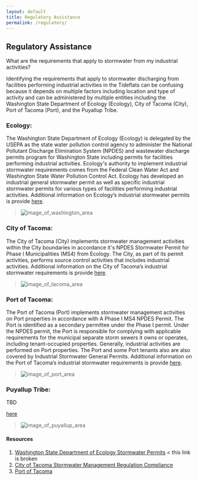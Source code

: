 ```yaml
---
layout: default
title: Regulatory Assistance
permalink: /regulatory/
---
```


<!-- column 1 -->

## Regulatory Assistance

What are the requirements that apply to stormwater from my industrial activities?

Identifying the requirements that apply to stormwater discharging from facilities performing industrial activities in the Tideflats can be confusing because it depends on multiple factors including location and type of activity and can be administered by multiple entities including the Washington State Department of Ecology (Ecology), City of Tacoma (City), Port of Tacoma (Port), and the Puyallup Tribe.

### Ecology:
The Washington State Department of Ecology (Ecology) is delegated by the USEPA as the state water pollution control agency to administer the National Pollutant Discharge Elimination System (NPDES) and wastewater discharge permits program for Washington State including permits for facilities performing industrial activities. Ecology's authority to implement industrial stormwater requirements comes from the Federal Clean Water Act and Washington State Water Pollution Control Act. Ecology has developed an industrial general stormwater permit as well as specific industrial stormwater permits for various types of facilities performing industrial activities. Additional information on Ecology’s industrial stormwater permits is provide [here](regulatory/ecology).

> ![image_of_washington_area]()

### City of Tacoma:
The City of Tacoma (City) implements stormwater management activities within the City boundaries in accordance it's NPDES Stormwater Permit for Phase I Municipalities (MS4) from Ecology. The City, as part of its permit activities, performs source control activities that includes industrial activities. Additional information on the City of Tacoma’s industrial stormwater requirements is provide [here](regulator/tacoma).

> ![image_of_tacoma_area]()

### Port of Tacoma:
The Port of Tacoma (Port) implements stormwater management activities on Port properties in accordance with A Phase I MS4 NPDES Permit. The Port is identified as a secondary permittee under the Phase I permit. Under the NPDES permit, the Port is responsible for complying with applicable requirements for the municipal separate storm sewers it owns or operates, including tenant-occupied properties.  Generally, industrial activities are performed on Port properties. The Port and some Port tenants also are also covered by Industrial Stormwater General Permits. Additional information on the Port of Tacoma’s industrial stormwater requirements is provide [here](regulator/port).

> ![image_of_port_area]()

### Puyallup Tribe:
TBD

[here](regulator/puyallup)

> ![image_of_puyallup_area]()

<!-- column 2 -->

#### Resources

1. [Washington State Department of Ecology Stormwater Permits](https://ecology.wa.gov/programs/wq/stormwater/index.html) < this link is broken
2. [City of Tacoma Stormwater Management Regulation Compliance](http://www.rrstormwater.com/city-tacoma-stormwater-management-regulation-compliance)
3. [Port of Tacoma](https://www.portoftacoma.com/community/environment/water-quality)
